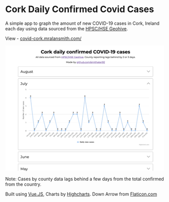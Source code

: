 # Cork Daily Confirmed Covid Cases

A simple app to graph the amount of new COVID-19 cases in Cork, Ireland each day using data sourced from the [HPSC/HSE Geohive](https://covid19ireland-geohive.hub.arcgis.com/).

View - [covid-cork.mralansmith.com/](http://covid-cork.mralansmith.com/)


![](./img/screenshot.png)

Note: Cases by county data lags behind a few days from the total confirmed from the country.


Built using [Vue.JS](https://vuejs.org/), Charts by [Highcharts](https://www.highcharts.com/). Down Arrow from [Flaticon.com](https://www.flaticon.com/)